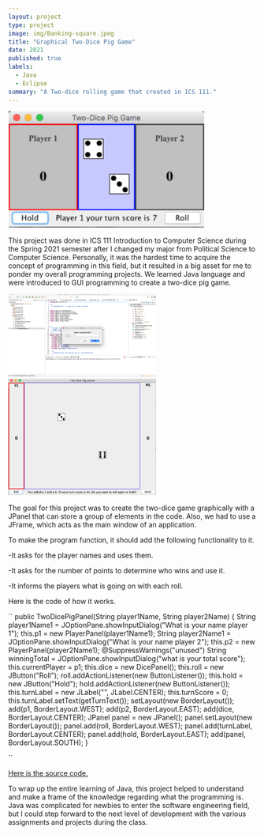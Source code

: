 ```yaml
---
layout: project
type: project
image: img/Banking-square.jpeg
title: "Graphical Two-Dice Pig Game"
date: 2021
published: true
labels:
  - Java
  - Eclipse
summary: "A Two-dice rolling game that created in ICS 111."
---
```


<img width="400px" src="../img/Twodicegame.jpeg">

This project was done in ICS 111 Introduction to Computer Science during the Spring 2021 semester after I changed my major from Political Science to Computer Science. Personally, it was the hardest time to acquire the concept of programming in this field, but it resulted in a big asset for me to ponder my overall programming projects. We learned Java language and were introduced to GUI programming to create a two-dice pig game. 

<img width="300px" src="../img/Nameplayer.jpeg">
<img width="300px" src="../img/rolldice.jpeg">

The goal for this project was to create the two-dice game graphically with a JPanel that can store a group of elements in the code. Also, we had to use a JFrame, which acts as the main window of an application. 

To make the program function, it should add the following functionality to it.

-It asks for the player names and uses them.

-It asks for the number of points to determine who wins and use it.

-It informs the players what is going on with each roll.

Here is the code of how it works.

``
public TwoDicePigPanel(String player1Name, String player2Name) {
    String player1Name1 = JOptionPane.showInputDialog("What is your name player 1");
    this.p1 = new PlayerPanel(player1Name1);
    String player2Name1 = JOptionPane.showInputDialog("What is your name player 2");
    this.p2 = new PlayerPanel(player2Name1);
    @SuppressWarnings("unused")
    String winningTotal = JOptionPane.showInputDialog("what is your total score");
    this.currentPlayer = p1;
    this.dice = new DicePanel();
    this.roll = new JButton("Roll");
    roll.addActionListener(new ButtonListener());
    this.hold = new JButton("Hold");
    hold.addActionListener(new ButtonListener());
    this.turnLabel = new JLabel("", JLabel.CENTER);
    this.turnScore = 0;   
    this.turnLabel.setText(getTurnText());
    setLayout(new BorderLayout());
    add(p1, BorderLayout.WEST);
    add(p2, BorderLayout.EAST);
    add(dice, BorderLayout.CENTER);
    JPanel panel = new JPanel();
    panel.setLayout(new BorderLayout());
    panel.add(roll, BorderLayout.WEST);
    panel.add(turnLabel, BorderLayout.CENTER);
    panel.add(hold, BorderLayout.EAST);
    add(panel, BorderLayout.SOUTH);
  }
  
``

[Here is the source code.](https://github.com/YeeunS/YeeunS.github.io/tree/main/projects/Dice)

To wrap up the entire learning of Java, this project helped to understand and make a frame of the knowledge regarding what the programming is. Java was complicated for newbies to enter the software engineering field, but I could step forward to the next level of development with the various assignments and projects during the class.


